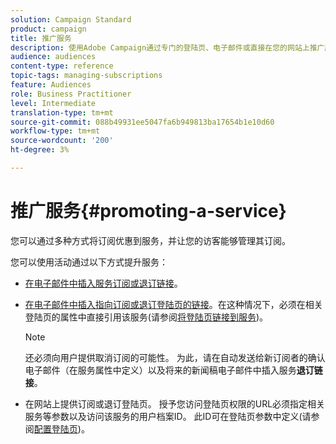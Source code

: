 ```yaml
---
solution: Campaign Standard
product: campaign
title: 推广服务
description: 使用Adobe Campaign通过专门的登陆页、电子邮件或直接在您的网站上推广服务并吸引客户。
audience: audiences
content-type: reference
topic-tags: managing-subscriptions
feature: Audiences
role: Business Practitioner
level: Intermediate
translation-type: tm+mt
source-git-commit: 088b49931ee5047fa6b949813ba17654b1e10d60
workflow-type: tm+mt
source-wordcount: '200'
ht-degree: 3%

---
```



# 推广服务{#promoting-a-service}

您可以通过多种方式将订阅优惠到服务，并让您的访客能够管理其订阅。

您可以使用活动通过以下方式提升服务：

* [在电子邮件中插入服务订阅或退订链接](../../designing/using/links.md#inserting-a-link)。

* [在电子邮件中插入指向订阅或退订登陆页的链接](../../designing/using/links.md)。在这种情况下，必须在相关登陆页的属性中直接引用该服务(请参阅[将登陆页链接到服务](../../channels/using/configuring-landing-page.md#linking-a-landing-page-to-a-service))。

   >[!NOTE]
   >
   >还必须向用户提供取消订阅的可能性。 为此，请在自动发送给新订阅者的确认电子邮件（在服务属性中定义）以及将来的新闻稿电子邮件中插入服务<b>退订链接</b>。

* 在网站上提供订阅或退订登陆页。 授予您访问登陆页权限的URL必须指定相关服务等参数以及访问该服务的用户档案ID。 此ID可在登陆页参数中定义(请参阅[配置登陆页](../../channels/using/configuring-landing-page.md))。
